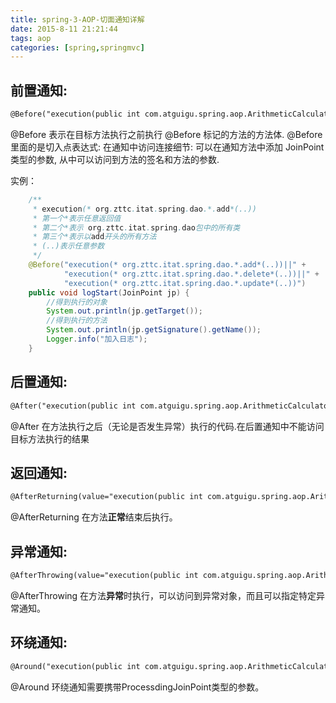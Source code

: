 ```yaml
---
title: spring-3-AOP-切面通知详解
date: 2015-8-11 21:21:44
tags: aop
categories: [spring,springmvc]
---
```


## 前置通知:

```xml
@Before("execution(public int com.atguigu.spring.aop.ArithmeticCalculator.*(int, int))")
```

  @Before 表示在目标方法执行之前执行 @Before 标记的方法的方法体.
  @Before 里面的是切入点表达式:
  在通知中访问连接细节: 可以在通知方法中添加 JoinPoint 类型的参数, 从中可以访问到方法的签名和方法的参数.

实例：

```java
	/**
	 * execution(* org.zttc.itat.spring.dao.*.add*(..))
	 * 第一个*表示任意返回值
	 * 第二个*表示 org.zttc.itat.spring.dao包中的所有类
	 * 第三个*表示以add开头的所有方法
	 * (..)表示任意参数
	 */
	@Before("execution(* org.zttc.itat.spring.dao.*.add*(..))||" +
			"execution(* org.zttc.itat.spring.dao.*.delete*(..))||" +
			"execution(* org.zttc.itat.spring.dao.*.update*(..))")
	public void logStart(JoinPoint jp) {
		//得到执行的对象
		System.out.println(jp.getTarget());
		//得到执行的方法
		System.out.println(jp.getSignature().getName());
		Logger.info("加入日志");
	}
```

## 后置通知:

```xml
@After("execution(public int com.atguigu.spring.aop.ArithmeticCalculator.*(int, int))")
```

  @After 在方法执行之后（无论是否发生异常）执行的代码.在后置通知中不能访问目标方法执行的结果

## 返回通知:
```xml
@AfterReturning(value="execution(public int com.atguigu.spring.aop.ArithmeticCalculator.*(int, int))"，returning="result")
```

  @AfterReturning 在方法**正常**结束后执行。

## 异常通知:
```xml
@AfterThrowing(value="execution(public int com.atguigu.spring.aop.ArithmeticCalculator.*(int, int))"，throwing="result")
```
  @AfterThrowing 在方法**异常**时执行，可以访问到异常对象，而且可以指定特定异常通知。

## 环绕通知:
```xml
@Around("execution(public int com.atguigu.spring.aop.ArithmeticCalculator.*(int, int))")
```
  @Around 环绕通知需要携带ProcessdingJoinPoint类型的参数。
